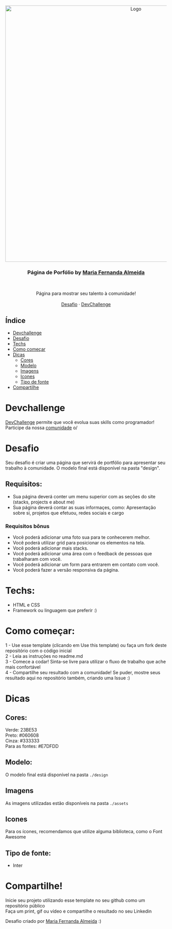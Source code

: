 <br />
<p align="center">
    <img src="https://user-images.githubusercontent.com/50887367/100883923-a6e62380-348f-11eb-9b2b-bd6ba903c488.png" alt="Logo" width="800">

  <h3 align="center">Página de Porfólio by <a href="https://www.linkedin.com/in/maria-fernanda-almeida-oliveira-882944187/">Maria Fernanda Almeida</a></h3>
 <br />
  <p align="center">
    Página para mostrar seu talento à comunidade!
       <br />
    <br />
    <a href="https://github.com/devchallenge-io/one-landing-page">Desafio</a>
    ·
    <a href="https://www.devchallenge.com.br/">DevChallenge</a>
  </p>
</p>

## Índice

* [Devchallenge](#devchallenge) 
* [Desafio](#desafio)
* [Techs](#techs)
* [Como começar](#como-começar)
* [Dicas](#dicas)  
  * [Cores](#cores)
  * [Modelo](#modelo)
  * [Imagens](#imagens)
  * [Icones](#icones)
  * [Tipo de fonte](#tipo-de-fonte)
* [Compartilhe](#compartilhe)

# Devchallenge
<a href="https://devchallenge.now.sh/"> DevChallenge</a> permite que você evolua suas skills como programador! Participe da nossa <a href="https://discord.gg/yvYXhGj">comunidade</a> o/

# Desafio
Seu desafio é criar uma página que servirá de portfólio para apresentar seu trabalho à comunidade. O modelo final está disponível na pasta "design".

## Requisitos:
- Sua página deverá conter um menu superior com as seções do site (stacks, projects e about me)<br>
- Sua página deverá contar as suas informaçes, como: Apresentação sobre si, projetos que efetuou, redes sociais e cargo<br>

### Requisitos bônus
- Você poderá adicionar uma foto sua para te conhecerem melhor.
- Você poderá utilizar grid para posicionar os elementos na tela.
- Você poderá adicionar mais stacks.
- Você poderá adicionar uma área com o feedback de pessoas que trabalharam com você.
- Você poderá adicionar um form para entrarem em contato com você.
- Você poderá fazer a versão responsiva da página.

# Techs: 
- HTML e CSS
- Framework ou linguagem que preferir :)

# Como começar:
1 - Use esse template (clicando em Use this template) ou faça um fork deste repositório com o código inicial<br>
2 - Leia as instruções no readme.md<br>
3 - Comece a codar! Sinta-se livre para utilizar o fluxo de trabalho que ache mais confortável<br>
4 - Compartilhe seu resultado com a comunidade! Se puder, mostre seus resultado aqui no repositório também, criando uma Issue :)<br>

# Dicas

## Cores:
Verde: 23BE53<br>
Preto: #060608<br>
Cinza: #333333<br>
Para as fontes: #E7DFDD

## Modelo:
O modelo final está disponível na pasta `./design`

## Imagens
As imagens utilizadas estão disponíveis na pasta `./assets`

## Icones
Para os ícones, recomendamos que utilize alguma biblioteca, como o Font Awesome

## Tipo de fonte:
- Inter

# Compartilhe!
Inicie seu projeto utilizando esse template no seu github como um repositório público<br>
Faça um print, gif ou vídeo e compartilhe o resultado no seu Linkedin<br>

Desafio criado por  <a href="https://www.linkedin.com/in/maria-fernanda-almeida-oliveira-882944187/">Maria Fernanda Almeida</a> :)
